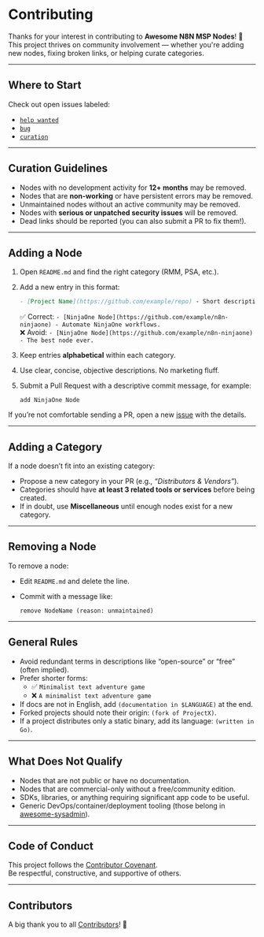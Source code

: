 # Contributing

Thanks for your interest in contributing to **Awesome N8N MSP Nodes**! 🎉  
This project thrives on community involvement — whether you're adding new nodes, fixing broken links, or helping curate categories.

---

## Where to Start

Check out open issues labeled:

- [`help wanted`](https://github.com/themookfactory/awesome-n8n-msp-nodes/issues?q=is%3Aissue+is%3Aopen+label%3A%22help+wanted%22)  
- [`bug`](https://github.com/themookfactory/awesome-n8n-msp-nodes/issues?q=is%3Aissue+is%3Aopen+label%3Abug)  
- [`curation`](https://github.com/themookfactory/awesome-n8n-msp-nodes/issues?q=is%3Aissue+is%3Aopen+label%3Acuration)

---

## Curation Guidelines

- Nodes with no development activity for **12+ months** may be removed.  
- Nodes that are **non-working** or have persistent errors may be removed.  
- Unmaintained nodes without an active community may be removed.  
- Nodes with **serious or unpatched security issues** will be removed.  
- Dead links should be reported (you can also submit a PR to fix them!).  

---

## Adding a Node

1. Open `README.md` and find the right category (RMM, PSA, etc.).  
2. Add a new entry in this format:

   ```markdown
   - [Project Name](https://github.com/example/repo) - Short description (≤80 characters).
   ```

   ✅ Correct: `- [NinjaOne Node](https://github.com/example/n8n-ninjaone) - Automate NinjaOne workflows.`  
   ❌ Avoid: `- [NinjaOne Node](https://github.com/example/n8n-ninjaone) - The best node ever.`

3. Keep entries **alphabetical** within each category.  
4. Use clear, concise, objective descriptions. No marketing fluff.  
5. Submit a Pull Request with a descriptive commit message, for example:

   ```
   add NinjaOne Node
   ```

If you’re not comfortable sending a PR, open a new [issue](https://github.com/themookfactory/awesome-n8n-msp-nodes/issues) with the details.

---

## Adding a Category

If a node doesn’t fit into an existing category:

- Propose a new category in your PR (e.g., *“Distributors & Vendors”*).  
- Categories should have **at least 3 related tools or services** before being created.  
- If in doubt, use **Miscellaneous** until enough nodes exist for a new category.

---

## Removing a Node

To remove a node:

- Edit `README.md` and delete the line.  
- Commit with a message like:

  ```
  remove NodeName (reason: unmaintained)
  ```

---

## General Rules

- Avoid redundant terms in descriptions like “open-source” or “free” (often implied).  
- Prefer shorter forms:
  - ✅ `Minimalist text adventure game`
  - ❌ `A minimalist text adventure game`
- If docs are not in English, add `(documentation in $LANGUAGE)` at the end.  
- Forked projects should note their origin: `(fork of ProjectX)`.  
- If a project distributes only a static binary, add its language: `(written in Go)`.

---

## What Does Not Qualify

- Nodes that are not public or have no documentation.  
- Nodes that are commercial-only without a free/community edition.  
- SDKs, libraries, or anything requiring significant app code to be useful.  
- Generic DevOps/container/deployment tooling (those belong in [awesome-sysadmin](https://github.com/awesome-foss/awesome-sysadmin)).

---

## Code of Conduct

This project follows the [Contributor Covenant](https://www.contributor-covenant.org/).  
Be respectful, constructive, and supportive of others.

---

## Contributors

A big thank you to all [Contributors](https://github.com/themookfactory/awesome-n8n-msp-nodes/graphs/contributors)! 🙌
